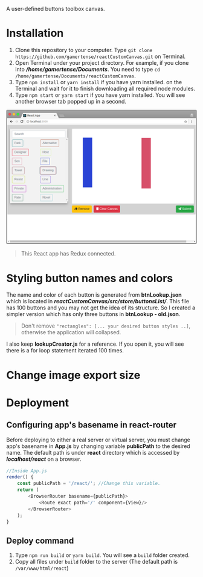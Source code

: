 A user-defined buttons toolbox canvas.

# Installation
1. Clone this repository to your computer. Type `git clone https://github.com/gamertense/reactCustomCanvas.git` on Terminal.
2. Open Terminal under your project directory. For example, if you clone into **_/home/gamertense/Documents_**. You need to type `cd /home/gamertense/Documents/reactCustomCanvas`.
3. Type `npm install` or `yarn install` if you have yarn installed. on the Terminal and wait for it to finish downloading all required node modules.
4. Type `npm start` or `yarn start` if you have yarn installed. You will see another browser tab popped up in a second.

![alt text](https://github.com/gamertense/reactCustomCanvas/raw/master/readme_images/app_screenshot.png "Our React application")

> This React app has Redux connected.

# Styling button names and colors
The name and color of each button is generated from **btnLookup.json** which is located in **_reactCustomCanvas/src/store/buttonsList/_**. This file has 100 buttons and you may not get the idea of its structure. So I created a simpler version which has only three buttons in **btnLookup - old.json**.

> Don't remove `"rectangles": [... your desired button styles ..]`, otherwise the application will collapsed.

I also keep **lookupCreator.js** for a reference. If you open it, you will see there is a for loop statement iterated 100 times.

# Change image export size


# Deployment
## Configuring app's basename in react-router
Before deploying to either a real server or virtual server, you must change app's basename in **App.js** by changing variable **publicPath** to the desired name. The default path is under **react** directory which is accessed by **_localhost/react_** on a browser.

```javascript
//Inside App.js
render() {
    const publicPath = '/react/'; //Change this variable.
    return (
        <BrowserRouter basename={publicPath}>
            <Route exact path='/' component={View}/>
        </BrowserRouter>
    );
}
```

## Deploy command
1. Type `npm run build` or `yarn build`. You will see a `build` folder created.
2. Copy all files under `build` folder to the server (The default path is `/var/www/html/react`)